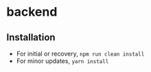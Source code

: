 # backend

## Installation

* For initial or recovery, `npm run clean install`
* For minor updates, `yarn install`
